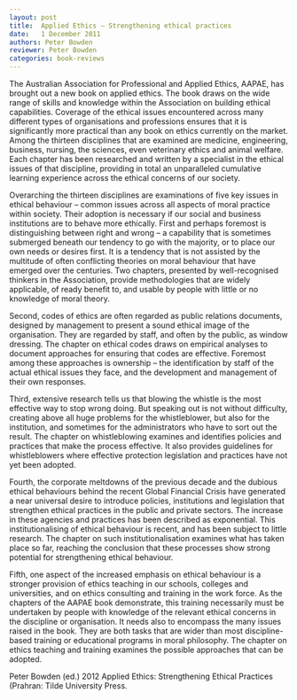 ```yaml
---
layout: post
title:  Applied Ethics – Strengthening ethical practices
date:   1 December 2011
authors: Peter Bowden
reviewer: Peter Bowden
categories: book-reviews
---
```


The Australian Association for Professional and Applied Ethics, AAPAE, has brought out a new book on applied ethics. The book draws on the wide range of skills and knowledge within the Association on building ethical capabilities. Coverage of the ethical issues encountered across many different types of organisations and professions ensures that it is significantly more practical than any book on ethics currently on the market. Among the thirteen disciplines that are examined are medicine, engineering, business, nursing, the sciences, even veterinary ethics and animal welfare. Each chapter has been researched and written by a specialist in the ethical issues of that discipline, providing in total an unparalleled cumulative learning experience across the ethical concerns of our society.

Overarching the thirteen disciplines are examinations of five key issues in ethical behaviour – common issues across all aspects of moral practice within society. Their adoption is necessary if our social and business institutions are to behave more ethically. First and perhaps foremost is distinguishing between right and wrong – a capability that is sometimes submerged beneath our tendency to go with the majority, or to place our own needs or desires first. It is a tendency that is not assisted by the multitude of often conflicting theories on moral behaviour that have emerged over the centuries. Two chapters, presented by well-recognised thinkers in the Association, provide methodologies that are widely applicable, of ready benefit to, and usable by people with little or no knowledge of moral theory.

Second, codes of ethics are often regarded as public relations documents, designed by management to present a sound ethical image of the organisation. They are regarded by staff, and often by the public, as window dressing. The chapter on ethical codes draws on empirical analyses to document approaches for ensuring that codes are effective. Foremost among these approaches is ownership – the identification by staff of the actual ethical issues they face, and the development and management of their own responses.

Third, extensive research tells us that blowing the whistle is the most effective way to stop wrong doing. But speaking out is not without difficulty, creating above all huge problems for the whistleblower, but also for the institution, and sometimes for the administrators who have to sort out the result. The chapter on whistleblowing examines and identifies policies and practices that make the process effective. It also provides guidelines for whistleblowers where effective protection legislation and practices have not yet been adopted.

Fourth, the corporate meltdowns of the previous decade and the dubious ethical behaviours behind the recent Global Financial Crisis have generated a near universal desire to introduce policies, institutions and legislation that strengthen ethical practices in the public and private sectors. The increase in these agencies and practices has been described as exponential. This institutionalising of ethical behaviour is recent, and has been subject to little research. The chapter on such institutionalisation examines what has taken place so far, reaching the conclusion that these processes show strong potential for strengthening ethical behaviour.

Fifth, one aspect of the increased emphasis on ethical behaviour is a stronger provision of ethics teaching in our schools, colleges and universities, and on ethics consulting and training in the work force. As the chapters of the AAPAE book demonstrate, this training necessarily must be undertaken by people with knowledge of the relevant ethical concerns in the discipline or organisation. It needs also to encompass the many issues raised in the book. They are both tasks that are wider than most discipline-based training or educational programs in moral philosophy. The chapter on ethics teaching and training examines the possible approaches that can be adopted.

Peter Bowden (ed.) 2012 Applied Ethics: Strengthening Ethical Practices (Prahran: Tilde University Press.

